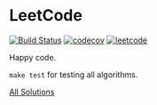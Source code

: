 # LeetCode

[![Build Status](https://github.com/adevjoe/leetcode/workflows/Test/badge.svg)](https://github.com/adevjoe/leetcode)
[![codecov](https://codecov.io/gh/adevjoe/leetcode/branch/master/graph/badge.svg)](https://codecov.io/gh/adevjoe/leetcode)
[![leetcode](https://leetcode-badge.adevjoe.com/v1/solved/adevjoe.svg?logo=leetcode)](https://leetcode.com/adevjoe/)

Happy code.

`make test` for testing all algorithms.

[All Solutions](solutions.md)

